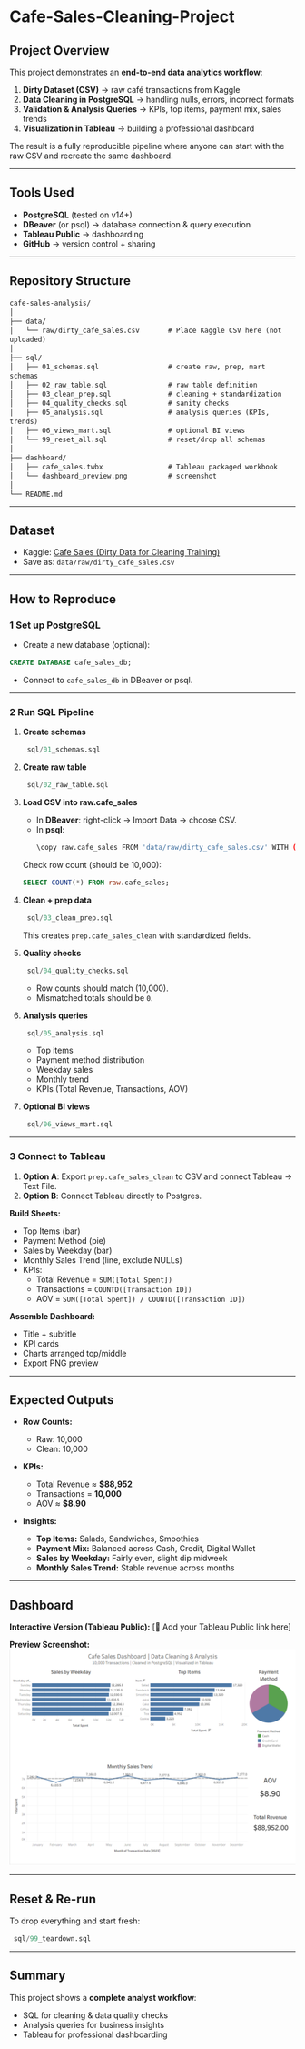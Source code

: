 # Cafe-Sales-Cleaning-Project

##  Project Overview  
This project demonstrates an **end-to-end data analytics workflow**:  

1. **Dirty Dataset (CSV)** → raw café transactions from Kaggle  
2. **Data Cleaning in PostgreSQL** → handling nulls, errors, incorrect formats  
3. **Validation & Analysis Queries** → KPIs, top items, payment mix, sales trends  
4. **Visualization in Tableau** → building a professional dashboard  

The result is a fully reproducible pipeline where anyone can start with the raw CSV and recreate the same dashboard.  

---

##  Tools Used  
- **PostgreSQL** (tested on v14+)  
- **DBeaver** (or psql) → database connection & query execution  
- **Tableau Public** → dashboarding  
- **GitHub** → version control + sharing  

---

##  Repository Structure  

```
cafe-sales-analysis/
│
├── data/
│   └── raw/dirty_cafe_sales.csv       # Place Kaggle CSV here (not uploaded)
│
├── sql/
│   ├── 01_schemas.sql                 # create raw, prep, mart schemas
│   ├── 02_raw_table.sql               # raw table definition
│   ├── 03_clean_prep.sql              # cleaning + standardization
│   ├── 04_quality_checks.sql          # sanity checks
│   ├── 05_analysis.sql                # analysis queries (KPIs, trends)
│   ├── 06_views_mart.sql              # optional BI views
│   └── 99_reset_all.sql               # reset/drop all schemas
│
├── dashboard/
│   ├── cafe_sales.twbx                # Tableau packaged workbook
│   └── dashboard_preview.png          # screenshot
│
└── README.md
```

---

##   Dataset  
- Kaggle: [Cafe Sales (Dirty Data for Cleaning Training)](https://www.kaggle.com/datasets/ahmedmohamed2003/cafe-sales-dirty-data-for-cleaning-training)  
- Save as: `data/raw/dirty_cafe_sales.csv`  

---

##  How to Reproduce  

### 1 Set up PostgreSQL  
- Create a new database (optional):  
```sql
CREATE DATABASE cafe_sales_db;
```
- Connect to `cafe_sales_db` in DBeaver or psql.  

---

### 2 Run SQL Pipeline  

1. **Create schemas**  
   ```sql
    sql/01_schemas.sql
   ```

2. **Create raw table**  
   ```sql
    sql/02_raw_table.sql
   ```

3. **Load CSV into raw.cafe_sales**  
   - In **DBeaver**: right-click → Import Data → choose CSV.  
   - In **psql**:  
     ```bash
     \copy raw.cafe_sales FROM 'data/raw/dirty_cafe_sales.csv' WITH (FORMAT csv, HEADER true);
     ```

   Check row count (should be 10,000):  
   ```sql
   SELECT COUNT(*) FROM raw.cafe_sales;
   ```

4. **Clean + prep data**  
   ```sql
    sql/03_clean_prep.sql
   ```

   This creates `prep.cafe_sales_clean` with standardized fields.

5. **Quality checks**  
   ```sql
    sql/04_quality_checks.sql
   ```
   - Row counts should match (10,000).  
   - Mismatched totals should be `0`.  

6. **Analysis queries**  
   ```sql
    sql/05_analysis.sql
   ```
   - Top items  
   - Payment method distribution  
   - Weekday sales  
   - Monthly trend  
   - KPIs (Total Revenue, Transactions, AOV)  

7. **Optional BI views**  
   ```sql
    sql/06_views_mart.sql
   ```

---

### 3 Connect to Tableau  

1. **Option A**: Export `prep.cafe_sales_clean` to CSV and connect Tableau → Text File.  
2. **Option B**: Connect Tableau directly to Postgres.  

**Build Sheets:**  
- Top Items (bar)  
- Payment Method (pie)  
- Sales by Weekday (bar)  
- Monthly Sales Trend (line, exclude NULLs)  
- KPIs:  
  - Total Revenue = `SUM([Total Spent])`  
  - Transactions = `COUNTD([Transaction ID])`  
  - AOV = `SUM([Total Spent]) / COUNTD([Transaction ID])`  

**Assemble Dashboard:**  
- Title + subtitle  
- KPI cards  
- Charts arranged top/middle  
- Export PNG preview  

---

##  Expected Outputs  

- **Row Counts:**  
  - Raw: 10,000  
  - Clean: 10,000  

- **KPIs:**  
  - Total Revenue ≈ **$88,952**  
  - Transactions = **10,000**  
  - AOV ≈ **$8.90**  

- **Insights:**  
  - **Top Items:** Salads, Sandwiches, Smoothies  
  - **Payment Mix:** Balanced across Cash, Credit, Digital Wallet  
  - **Sales by Weekday:** Fairly even, slight dip midweek  
  - **Monthly Sales Trend:** Stable revenue across months  

---

##  Dashboard  

**Interactive Version (Tableau Public):** [🔗 Add your Tableau Public link here]  

**Preview Screenshot:**  
![Dashboard Preview](dashboard/dashboard_preview.png)  

---

##  Reset & Re-run  
To drop everything and start fresh:  
```sql
 sql/99_teardown.sql
```

---

##  Summary  
This project shows a **complete analyst workflow**:  

- SQL for cleaning & data quality checks  
- Analysis queries for business insights  
- Tableau for professional dashboarding  
